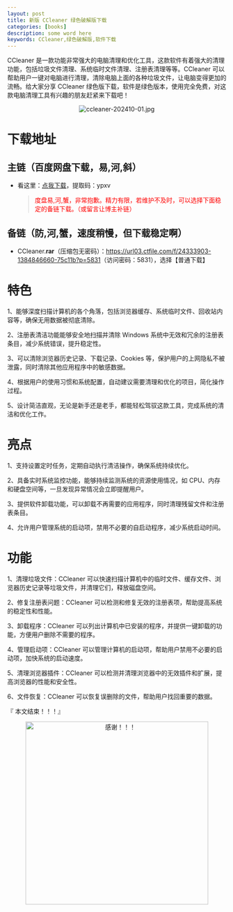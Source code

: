 ```yaml
---
layout: post
title: 新版 CCleaner 绿色破解版下载
categories: [books]
description: some word here
keywords: CCleaner,绿色破解版,软件下载
---
```


CCleaner 是一款功能非常强大的电脑清理和优化工具，这款软件有着强大的清理功能，包括垃圾文件清理、系统临时文件清理、注册表清理等等。CCleaner 可以帮助用户一键对电脑进行清理，清除电脑上面的各种垃圾文件，让电脑变得更加的流畅。给大家分享 CCleaner 绿色版下载，软件是绿色版本，使用完全免费，对这款电脑清理工具有兴趣的朋友赶紧来下载吧！

<div align="center"><img src="https://pic.imgdb.cn/item/670fb1f1d29ded1a8c418276.jpg" alt="ccleaner-202410-01.jpg"></div>

# 下载地址

## 主链（百度网盘下载，易,河,斜）

- 看这里：[点我下载](https://pan.baidu.com/s/1iMXUbSbtZQZjDcqDmnWUyw?pwd=ypxv)，提取码：ypxv

  > <p style="color:red" >度盘易,河,蟹，非常抱歉。精力有限，若维护不及时，可以选择下面稳定的备链下载。（或留言让博主补链）</p>

## 备链（防,河,蟹，速度稍慢，但下载稳定啊）

- CCleaner.**rar**（压缩包无密码）：<https://url03.ctfile.com/f/24333903-1384846660-75c11b?p=5831>（访问密码：5831），选择【普通下载】

# 特色

1、能够深度扫描计算机的各个角落，包括浏览器缓存、系统临时文件、回收站内容等，确保无用数据被彻底清除。

2、注册表清洁功能能够安全地扫描并清除 Windows 系统中无效和冗余的注册表条目，减少系统错误，提升稳定性。

3、可以清除浏览器历史记录、下载记录、Cookies 等，保护用户的上网隐私不被泄露，同时清除其他应用程序中的敏感数据。

4、根据用户的使用习惯和系统配置，自动建议需要清理和优化的项目，简化操作过程。

5、设计简洁直观，无论是新手还是老手，都能轻松驾驭这款工具，完成系统的清洁和优化工作。

# 亮点

1、支持设置定时任务，定期自动执行清洁操作，确保系统持续优化。

2、具备实时系统监控功能，能够持续监测系统的资源使用情况，如 CPU、内存和硬盘空间等，一旦发现异常情况会立即提醒用户。

3、提供软件卸载功能，可以卸载不再需要的应用程序，同时清理残留文件和注册表条目。

4、允许用户管理系统的启动项，禁用不必要的自启动程序，减少系统启动时间。

# 功能

1、清理垃圾文件：CCleaner 可以快速扫描计算机中的临时文件、缓存文件、浏览器历史记录等垃圾文件，并清理它们，释放磁盘空间。

2、修复注册表问题：CCleaner 可以检测和修复无效的注册表项，帮助提高系统的稳定性和性能。

3、卸载程序：CCleaner 可以列出计算机中已安装的程序，并提供一键卸载的功能，方便用户删除不需要的程序。

4、管理启动项：CCleaner 可以管理计算机的启动项，帮助用户禁用不必要的启动项，加快系统的启动速度。

5、清理浏览器插件：CCleaner 可以检测并清理浏览器中的无效插件和扩展，提高浏览器的性能和安全性。

6、文件恢复：CCleaner 可以恢复误删除的文件，帮助用户找回重要的数据。

『 本文结束！！！』

<div align="center"><img src="https://pic.imgdb.cn/item/6707df6bd29ded1a8ce37031.gif" alt="感谢！！！" width="420px" height="auto"/></div>
